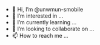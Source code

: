 - 👋 Hi, I’m @unwmun-smobile
- 👀 I’m interested in ...
- 🌱 I’m currently learning ...
- 💞️ I’m looking to collaborate on ...
- 📫 How to reach me ...

<!---
unwmun-smobile/unwmun-smobile is a ✨ special ✨ repository because its `README.md` (this file) appears on your GitHub profile.
You can click the Preview link to take a look at your changes.
--->
